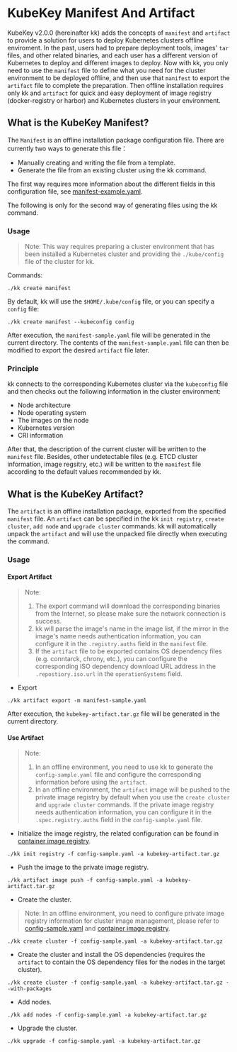 # KubeKey Manifest And Artifact
KubeKey v2.0.0 (hereinafter kk) adds the concepts of `manifest` and `artifact` to provide a solution for users to deploy Kubernetes clusters offline enviroment. In the past, users had to prepare deployment tools, images' `tar` files, and other related binaries, and each user has a different version of Kubernetes to deploy and different images to deploy. Now with kk, you only need to use the `manifest` file to define what you need for the cluster environment to be deployed offline, and then use that `manifest` to export the `artifact` file to complete the preparation. Then offline installation requires only kk and `artifact` for quick and easy deployment of image registry (docker-registry or harbor) and Kubernetes clusters in your environment.

## What is the KubeKey Manifest?
The `Manifest` is an offline installation package configuration file. There are currently two ways to generate this file：
* Manually creating and writing the file from a template.
* Generate the file from an existing cluster using the kk command.

The first way requires more information about the different fields in this configuration file, see [manifest-example.yaml](./manifest-example.md).

The following is only for the second way of generating files using the kk command.

### Usage
> Note:
> This way requires preparing a cluster environment that has been installed a Kubernetes cluster and providing the `./kube/config` file of the cluster for kk.

Commands:
```
./kk create manifest
```
By default, kk will use the `$HOME/.kube/config` file, or you can specify a `config` file:
```
./kk create manifest --kubeconfig config
```
After execution, the `manifest-sample.yaml` file will be generated in the current directory. The contents of the `manifest-sample.yaml` file can then be modified to export the desired `artifact` file later.

### Principle
kk connects to the corresponding Kubernetes cluster via the `kubeconfig` file and then checks out the following information in the cluster environment:
* Node architecture
* Node operating system
* The images on the node
* Kubernetes version
* CRI information

After that, the description of the current cluster will be written to the `manifest` file. Besides, other undetectable files (e.g. ETCD cluster information, image regsitry, etc.) will be written to the `manifest` file according to the default values recommended by kk.

## What is the KubeKey Artifact?
The `artifact` is an offline installation package, exported from the specified `manifest` file. An `artifact` can be specified in the kk `init registry`, `create cluster`, `add node` and `upgrade cluster` commands. kk will automatically unpack the `artifact` and will use the unpacked file directly when executing the command.

### Usage
#### Export Artifact
> Note:
> 1. The export command will download the corresponding binaries from the Internet, so please make sure the network connection is success.
> 2. kk will parse the image's name in the image list, if the mirror in the image's name needs authentication information, you can configure it in the `.registry.auths` field in the `manifest` file.
> 3. If the `artifact` file to be exported contains OS dependency files (e.g. conntarck, chrony, etc.), you can configure the corresponding ISO dependency download URL address in the `.repostiory.iso.url` in the `operationSystems` field.

* Export
```
./kk artifact export -m manifest-sample.yaml
```
After execution, the `kubekey-artifact.tar.gz` file will be generated in the current directory.

#### Use Artifact
> Note:
> 1. In an offline environment, you need to use kk to generate the `config-sample.yaml` file and configure the corresponding information before using the `artifact`.
> 2. In an offline environment, the `artifact` image will be pushed to the private image registry by default when you use the `create cluster` and `upgrade cluster` commands. If the private image registry needs authentication information, you can configure it in the `.spec.registry.auths` field in the `config-sample.yaml` file.

* Initialize the image registry, the related configuration can be found in [container image registry](./registry.md).
 ```
./kk init registry -f config-sample.yaml -a kubekey-artifact.tar.gz
```
* Push the image to the private image registry.
```
./kk artifact image push -f config-sample.yaml -a kubekey-artifact.tar.gz
```
* Create the cluster.
> Note: In an offline environment, you need to configure private image registry information for cluster image management, please refer to [config-sample.yaml](./config-example.md) and [container image registry](./registry.md).

```
./kk create cluster -f config-sample.yaml -a kubekey-artifact.tar.gz
```

* Create the cluster and install the OS dependencies (requires the `artifact` to contain the OS dependency files for the nodes in the target cluster).
```
./kk create cluster -f config-sample.yaml -a kubekey-artifact.tar.gz --with-packages
```
* Add nodes.
```
./kk add nodes -f config-sample.yaml -a kubekey-artifact.tar.gz
```
* Upgrade the cluster.
```
./kk upgrade -f config-sample.yaml -a kubekey-artifact.tar.gz
```